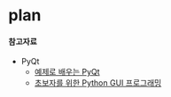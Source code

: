 # plan




#### 참고자료
- PyQt     
    - [예제로 배우는 PyQt](https://opentutorials.org/module/544)    
    - [초보자를 위한 Python GUI 프로그래밍](https://wikidocs.net/book/2944)